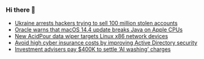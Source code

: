 ### Hi there 👋

<!--START_SECTION:feed-->
* [Ukraine arrests hackers trying to sell 100 million stolen accounts](https://www.bleepingcomputer.com/news/security/ukraine-arrests-hackers-trying-to-sell-100-million-stolen-accounts/)
* [Oracle warns that macOS 14.4 update breaks Java on Apple CPUs](https://www.bleepingcomputer.com/news/apple/oracle-warns-that-macos-144-update-breaks-java-on-apple-cpus/)
* [New AcidPour data wiper targets Linux x86 network devices](https://www.bleepingcomputer.com/news/security/new-acidpour-data-wiper-targets-linux-x86-network-devices/)
* [Avoid high cyber insurance costs by improving Active Directory security](https://www.bleepingcomputer.com/news/security/avoid-high-cyber-insurance-costs-by-improving-active-directory-security/)
* [Investment advisers pay $400K to settle ‘AI washing’ charges](https://www.bleepingcomputer.com/news/technology/investment-advisers-pay-400k-to-settle-ai-washing-charges/)
<!--END_SECTION:feed-->

<!--
**frankenk/frankenk** is a ✨ _special_ ✨ repository because its `README.md` (this file) appears on your GitHub profile.

Here are some ideas to get you started:

- 🔭 I’m currently working on ...
- 🌱 I’m currently learning ...
- 👯 I’m looking to collaborate on ...
- 🤔 I’m looking for help with ...
- 💬 Ask me about ...
- 📫 How to reach me: ...
- 😄 Pronouns: ...
- ⚡ Fun fact: ...
-->



